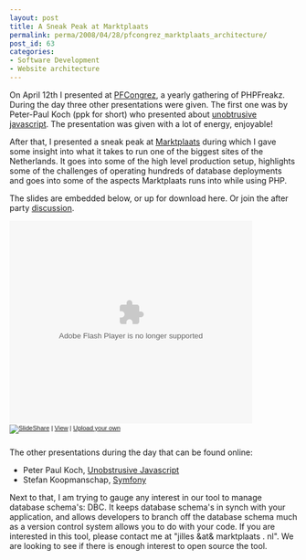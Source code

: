 ```yaml
---
layout: post
title: A Sneak Peak at Marktplaats
permalink: perma/2008/04/28/pfcongrez_marktplaats_architecture/
post_id: 63
categories: 
- Software Development
- Website architecture
---
```


On April 12th I presented at <a
href="http://www.pfcongrez.nl/2008/index.html">PFCongrez</a>, a yearly
gathering of PHPFreakz. During the day three other presentations were given.
The first one was by Peter-Paul Koch (ppk for short) who presented about <a
href="http://www.quirksmode.org/blog/archives/2008/04/slides_pfcongre.html">unobtrusive
javascript</a>. The presentation was given with a lot of energy, enjoyable!

After that, I presented a sneak peak at <a
href="http://www.marktplaats.nl">Marktplaats</a> during which I gave some
insight into what it takes to run one of the biggest sites of the Netherlands.
It goes into some of the high level production setup, highlights some of the
challenges of operating hundreds of database deployments and goes into some of
the aspects Marktplaats runs into while using PHP.

The slides are embedded below, or up for download here. Or join the after party <a href="http://www.phpfreakz.nl/forum.php?forum=5&iid=1125709">discussion</a>.

<div style="width:425px;text-align:left" id="__ss_376052"><object style="margin:0px" width="425" height="355"><param name="movie" value="http://static.slideshare.net/swf/ssplayer2.swf?doc=20080410-pfcongrez-presentation-ebay-v02-1209368891974250-9"/><param name="allowFullScreen" value="true"/><param name="allowScriptAccess" value="always"/><embed src="http://static.slideshare.net/swf/ssplayer2.swf?doc=20080410-pfcongrez-presentation-ebay-v02-1209368891974250-9" type="application/x-shockwave-flash" allowscriptaccess="always" allowfullscreen="true" width="425" height="355"></embed></object><div style="font-size:11px;font-family:tahoma,arial;height:26px;padding-top:2px;"><a href="http://www.slideshare.net/?src=embed"><img src="http://static.slideshare.net/swf/logo_embd.png" style="border:0px none;margin-bottom:-5px" alt="SlideShare"/></a> | <a href="http://www.slideshare.net/ojilles/20080410-pf-congrez-presentation-e-bay-v0-2?src=embed" title="View '20080410 Pf Congrez Presentation E Bay V0 2' on SlideShare">View</a> | <a href="http://www.slideshare.net/upload?src=embed">Upload your own</a></div></div>


The other presentations during the day that can be found online:

* Peter Paul Koch, <a
  href="http://www.quirksmode.org/blog/archives/2008/04/slides_pfcongre.html">Unobstrusive
  Javascript</a>
* Stefan Koopmanschap, <a
  href="http://www.symfony-framework.nl/nieuws/43">Symfony</a>

Next to that, I am trying to gauge any interest in our tool to manage database
schema's: DBC. It keeps database schema's in synch with your application, and
allows developers to branch off the database schema much as a version control
system allows you to do with your code. If you are interested in this tool,
please contact me at "jilles &at& marktplaats . nl". We are looking to see if
there is enough interest to open source the tool.
